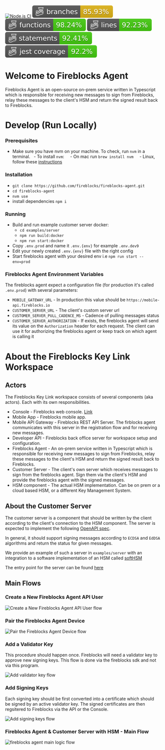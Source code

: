 [![Node.js CI](https://github.com/fireblocks/fireblocks-agent/actions/workflows/node.js.yml/badge.svg)](https://github.com/fireblocks/fireblocks-agent/actions/workflows/node.js.yml)
![Branches](https://github.com/fireblocks/fireblocks-agent/blob/badges/badges/coverage-branches.svg)
![Functions](https://github.com/fireblocks/fireblocks-agent/blob/badges/badges/coverage-functions.svg)
![Lines](https://github.com/fireblocks/fireblocks-agent/blob/badges/badges/coverage-lines.svg)
![Statements](https://github.com/fireblocks/fireblocks-agent/blob/badges/badges/coverage-statements.svg)
![Jest coverage](https://github.com/fireblocks/fireblocks-agent/blob/badges/badges/coverage-jest%20coverage.svg)

# Welcome to Fireblocks Agent

Fireblocks Agent is an open-source on-prem service written in Typescript which is responsible for receiving new messages to sign from Fireblocks, relay these messages to the client's HSM and return the signed result back to Fireblocks.

# Develop (Run Locally)

### Prerequisites

- Make sure you have nvm on your machine. To check, run `nvm` in a terminal.
  - To install `nvm`:
    - On mac run `brew install nvm`
    - Linux, follow these [instructions](https://github.com/nvm-sh/nvm?tab=readme-ov-file#installing-and-updating)

### Installation 

- `git clone https://github.com/fireblocks/fireblocks-agent.git`
- `cd fireblocks-agent`
- `nvm use`
- install dependencies `npm i`

### Running
- Build and run example customer server docker:
  - `cd examples/server`
  - `npm run build:docker`
  - `npm run start:docker`
- Copy `.env.prod` and name it `.env.{env}` for example `.env.dev9`
- Edit your newly created `.env.{env}` file with the right config
- Start fireblocks agent with your desired env i.e `npm run start --env=prod`

### Fireblocks Agent Environment Variables
The fireblocks agent expect a configuration file (for production it's called `.env.prod`) with several parameters:
* `MOBILE_GATEWAY_URL` - In production this value should be `https://mobile-api.fireblocks.io`
* `CUSTOMER_SERVER_URL` - The client's custom server url
* `CUSTOMER_SERVER_PULL_CADENCE_MS` - Cadence of pulling messages status
* `CUSTOMER_SERVER_AUTHORIZATION` - If exists, the fireblocks agent will send its value on the `Authorization` header for each request. The client can use it for authorizing the fireblocks agent or keep track on which agent is calling it


# About the Fireblocks Key Link Workspace

## Actors
The Fireblocks Key Link workspace consists of several components (aka actors). Each with its own responsibilities.

* Console - Fireblocks web console. [Link](https://console.fireblocks.io/v2/)
* Mobile App - Fireblocks mobile app.
* Mobile API Gateway - Fireblocks REST API Server. The firblocks agent communicates with this server in the registration flow and for receiving new messages.
* Developer API - Fireblocks back office server for workspace setup and configuration.
* Fireblocks Agent - An on-prem service written in Typescript which is responsible for receiving new messages to sign from Fireblocks, relay these messages to the client's HSM and return the signed result back to Fireblocks.
* Customer Server - The client's own server which receives messages to sign from the fireblocks agent. Sign them via the client's HSM and provide the fireblocks agent with the signed messages.
* HSM component - The actual HSM implementation. Can be on prem or a cloud based HSM, or a different Key Management System.

## About the Customer Server
The customer server is a component that should be written by the client according to the client's connection to the HSM component. The server is expected to implement the following [OpenAPI spec](api/customer-server.api.yml). 

In general, it should support signing messages according to `ECDSA` and `EdDSA` algorithms and return the status for given messages.

We provide an example of such a server in `examples/server` with an integration to a software implementation of an HSM called [softHSM](https://www.opendnssec.org/softhsm/)

The entry point for the server can be found [here](examples/server/src/server.ts)

## Main Flows

### Create a New Fireblocks Agent API User

![Create a New Fireblocks Agent API User flow](docs/flows/create_api_user_sd.png)

### Pair the Fireblocks Agent Device

![Pair the Fireblocks Agent Device flow](docs/flows/pair_device_sd.png)

### Add a Validator Key
This procedure should happen once. Fireblocks will need a validator key to approve new signing keys. This flow is done via the fireblocks sdk and not via this program.

![Add validator key flow](docs/flows/add_validator_key.png)

### Add Signing Keys
Each signing key should be first converted into a certificate which should be signed by an active validator key. The signed certificates are then regsitered to Fireblocks via the API or the Console. 

![Add signing keys flow](docs/flows/add_signing_keys.png)

### Fireblocks Agent & Customer Server with HSM - Main Flow

![fireblocks agent main logic flow](docs/flows/fireblocks_agent_main_flow.png)
